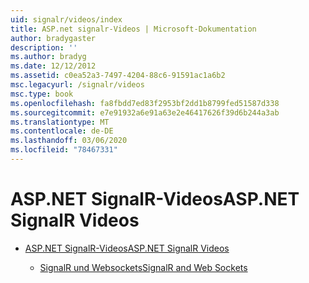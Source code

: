 ```yaml
---
uid: signalr/videos/index
title: ASP.net signalr-Videos | Microsoft-Dokumentation
author: bradygaster
description: ''
ms.author: bradyg
ms.date: 12/12/2012
ms.assetid: c0ea52a3-7497-4204-88c6-91591ac1a6b2
msc.legacyurl: /signalr/videos
msc.type: book
ms.openlocfilehash: fa8fbdd7ed83f2953bf2dd1b8799fed51587d338
ms.sourcegitcommit: e7e91932a6e91a63e2e46417626f39d6b244a3ab
ms.translationtype: MT
ms.contentlocale: de-DE
ms.lasthandoff: 03/06/2020
ms.locfileid: "78467331"
---
```

# <a name="aspnet-signalr-videos"></a><span data-ttu-id="ab516-102">ASP.NET SignalR-Videos</span><span class="sxs-lookup"><span data-stu-id="ab516-102">ASP.NET SignalR Videos</span></span>

- [<span data-ttu-id="ab516-103">ASP.NET SignalR-Videos</span><span class="sxs-lookup"><span data-stu-id="ab516-103">ASP.NET SignalR Videos</span></span>](getting-started/index.md)

    - [<span data-ttu-id="ab516-104">SignalR und Websockets</span><span class="sxs-lookup"><span data-stu-id="ab516-104">SignalR and Web Sockets</span></span>](getting-started/signalr-and-web-sockets.md)
